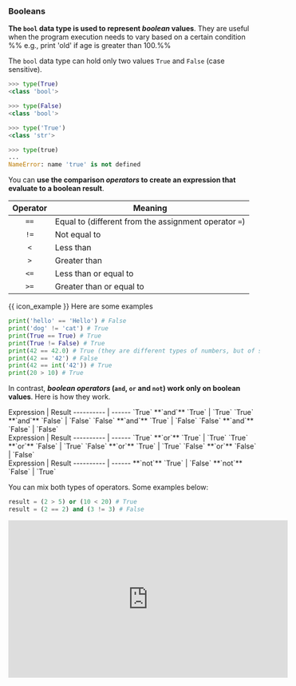 ### Booleans

**The `bool` data type is used to represent <tooltip content="i.e. true/false values">_boolean_ values</tooltip>**. They are useful when the program execution needs to vary based on a certain condition %%&nbsp;e.g., print 'old' if age is greater than 100.%%

The `bool` data type can hold only two values `True` and `False` (case sensitive).
```python
>>> type(True)
<class 'bool'>

>>> type(False)
<class 'bool'>

>>> type('True')
<class 'str'>

>>> type(true)
...
NameError: name 'true' is not defined
```

You can **use the comparison _operators_ to create an expression that evaluate to a boolean result**.

Operator | Meaning
:------: | -------
`==` | Equal to (different from the assignment operator `=`)
`!=` | Not equal to
`<` | Less than
`>` | Greater than
`<=` | Less than or equal to
`>=` | Greater than or equal to

{{ icon_example }} Here are some examples

```python
print('hello' == 'Hello') # False
print('dog' != 'cat') # True
print(True == True) # True
print(True != False) # True
print(42 == 42.0) # True (they are different types of numbers, but of same value)
print(42 == '42') # False
print(42 == int('42')) # True
print(20 > 10) # True
```

In contrast, **_boolean operators_ (`and`, `or` and `not`) work only on boolean values**. Here is how they work.

<div class="container">
  <div class="row">
    <div class="col-sm">
<markdown>
Expression | Result
---------- | ------
`True` **`and`** `True` | `True`
`True` **`and`** `False` | `False`
`False` **`and`** `True` | `False`
`False` **`and`** `False` | `False`
</markdown>
    </div>
    <div class="col-sm">
<markdown>
Expression | Result
---------- | ------
`True` **`or`** `True` | `True`
`True` **`or`** `False` | `True`
`False` **`or`** `True` | `True`
`False` **`or`** `False` | `False`
</markdown>
    </div>
    <div class="col-sm">
<markdown>
Expression | Result
---------- | ------
**`not`** `True` | `False`
**`not`** `False` | `True`
</markdown>
    </div>
  </div>
</div>

You can mix both types of operators. Some examples below:

```python
result = (2 > 5) or (10 < 20) # True
result = (2 == 2) and (3 != 3) # False
```

<panel type="seamless" header="%%:tv: Booleans%%">

<iframe width="560" height="315" src="https://www.youtube.com/embed/4XA9CKJJbr4?rel=0&showinfo=0&start=65&version=3" frameborder="0" allowfullscreen></iframe>

</panel>
